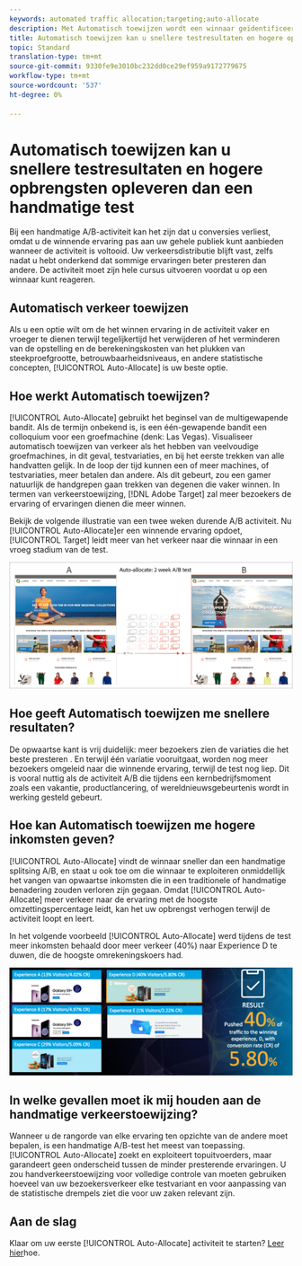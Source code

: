 ```yaml
---
keywords: automated traffic allocation;targeting;auto-allocate
description: Met Automatisch toewijzen wordt een winnaar geïdentificeerd aan de hand van twee of meer ervaringen en wordt automatisch meer verkeer toegewezen aan de winnaar, zodat de conversie toeneemt terwijl de test nog steeds wordt uitgevoerd en opgedaan.
title: Automatisch toewijzen kan u snellere testresultaten en hogere opbrengsten opleveren dan een handmatige test
topic: Standard
translation-type: tm+mt
source-git-commit: 9330fe9e3010bc232dd0ce29ef959a9172779675
workflow-type: tm+mt
source-wordcount: '537'
ht-degree: 0%

---
```



# Automatisch toewijzen kan u snellere testresultaten en hogere opbrengsten opleveren dan een handmatige test

Bij een handmatige A/B-activiteit kan het zijn dat u conversies verliest, omdat u de winnende ervaring pas aan uw gehele publiek kunt aanbieden wanneer de activiteit is voltooid. Uw verkeersdistributie blijft vast, zelfs nadat u hebt onderkend dat sommige ervaringen beter presteren dan andere. De activiteit moet zijn hele cursus uitvoeren voordat u op een winnaar kunt reageren.

## Automatisch verkeer toewijzen

Als u een optie wilt om de het winnen ervaring in de activiteit vaker en vroeger te dienen terwijl tegelijkertijd het verwijderen of het verminderen van de opstelling en de berekeningskosten van het plukken van steekproefgrootte, betrouwbaarheidsniveaus, en andere statistische concepten, [!UICONTROL Auto-Allocate] is uw beste optie.

## Hoe werkt Automatisch toewijzen?

[!UICONTROL Auto-Allocate] gebruikt het beginsel van de multigewapende bandit. Als de termijn onbekend is, is een één-gewapende bandit een colloquium voor een groefmachine (denk: Las Vegas). Visualiseer automatisch toewijzen van verkeer als het hebben van veelvoudige groefmachines, in dit geval, testvariaties, en bij het eerste trekken van alle handvatten gelijk. In de loop der tijd kunnen een of meer machines, of testvariaties, meer betalen dan andere. Als dit gebeurt, zou een gamer natuurlijk de handgrepen gaan trekken van degenen die vaker winnen. In termen van verkeerstoewijzing, [!DNL Adobe Target] zal meer bezoekers de ervaring of ervaringen dienen die meer winnen.

Bekijk de volgende illustratie van een twee weken durende A/B activiteit. Nu [!UICONTROL Auto-Allocate]er een winnende ervaring opdoet, [!UICONTROL Target] leidt meer van het verkeer naar die winnaar in een vroeg stadium van de test.

![Illustratie automatisch toewijzen](/help/c-activities/automated-traffic-allocation/assets/Auto-Allocate-test.png)

## Hoe geeft Automatisch toewijzen me snellere resultaten?

De opwaartse kant is vrij duidelijk: meer bezoekers zien de variaties die het beste presteren . En terwijl één variatie vooruitgaat, worden nog meer bezoekers omgeleid naar die winnende ervaring, terwijl de test nog liep. Dit is vooral nuttig als de activiteit A/B die tijdens een kernbedrijfsmoment zoals een vakantie, productlancering, of wereldnieuwsgebeurtenis wordt in werking gesteld gebeurt.

## Hoe kan Automatisch toewijzen me hogere inkomsten geven?

[!UICONTROL Auto-Allocate] vindt de winnaar sneller dan een handmatige splitsing A/B, en staat u ook toe om die winnaar te exploiteren onmiddellijk het vangen van opwaartse inkomsten die in een traditionele of handmatige benadering zouden verloren zijn gegaan. Omdat [!UICONTROL Auto-Allocate] meer verkeer naar de ervaring met de hoogste omzettingspercentage leidt, kan het uw opbrengst verhogen terwijl de activiteit loopt en leert.

In het volgende voorbeeld [!UICONTROL Auto-Allocate] werd tijdens de test meer inkomsten behaald door meer verkeer (40%) naar Experience D te duwen, die de hoogste omrekeningskoers had.

![Automatisch toewijzen biedt een hogere inkomstenillustratie](/help/c-activities/automated-traffic-allocation/assets/five-experiences.png)

## In welke gevallen moet ik mij houden aan de handmatige verkeerstoewijzing?

Wanneer u de rangorde van elke ervaring ten opzichte van de andere moet bepalen, is een handmatige A/B-test het meest van toepassing. [!UICONTROL Auto-Allocate] zoekt en exploiteert topuitvoerders, maar garandeert geen onderscheid tussen de minder presterende ervaringen. U zou handverkeerstoewijzing voor volledige controle van moeten gebruiken hoeveel van uw bezoekersverkeer elke testvariant en voor aanpassing van de statistische drempels ziet die voor uw zaken relevant zijn.

## Aan de slag

Klaar om uw eerste [!UICONTROL Auto-Allocate] activiteit te starten? [Leer hier](/help/c-activities/automated-traffic-allocation/automated-traffic-allocation.md)hoe.

